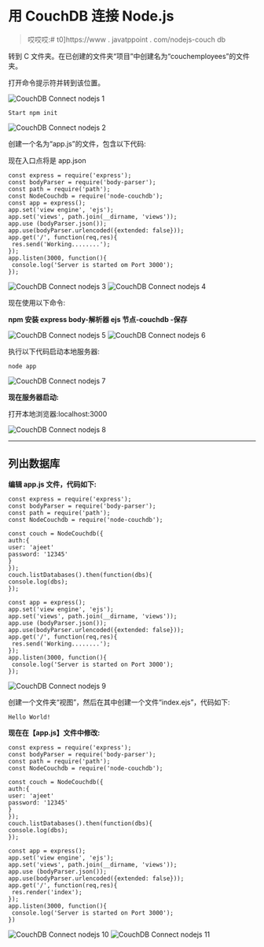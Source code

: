 # 用 CouchDB 连接 Node.js

> 哎哎哎:# t0]https://www . javatppoint . com/nodejs-couch db

转到 C 文件夹。在已创建的文件夹“项目”中创建名为“couchemployees”的文件夹。

打开命令提示符并转到该位置。

![CouchDB Connect nodejs 1](../Images/3acda324bcdf63bee93c55ca14af5394.png)

```
Start npm init

```

![CouchDB Connect nodejs 2](../Images/ad36d160e80eb7da3bba635f0193524b.png)

创建一个名为“app.js”的文件，包含以下代码:

现在入口点将是 app.json

```
const express = require('express');
const bodyParser = require('body-parser');
const path = require('path');
const NodeCouchdb = require('node-couchdb');
const app = express();
app.set('view engine', 'ejs');
app.set('views', path.join(__dirname, 'views'));
app.use (bodyParser.json());
app.use(bodyParser.urlencoded({extended: false}));
app.get('/', function(req,res){
 res.send('Working........');
});
app.listen(3000, function(){
 console.log('Server is started om Port 3000');
});

```

![CouchDB Connect nodejs 3](../Images/809a0450edfdfb2f20da86555f6915cb.png)
![CouchDB Connect nodejs 4](../Images/62f41307dda7e02e8c72bc6128178dd0.png)

现在使用以下命令:

**npm 安装 express body-解析器 ejs 节点-couchdb -保存**

![CouchDB Connect nodejs 5](../Images/cfb844c006b79f7a19ceb6e4aad835de.png)
![CouchDB Connect nodejs 6](../Images/6d0c41e861f8c125c5c51d6ac7415f51.png)

执行以下代码启动本地服务器:

```
node app  

```

![CouchDB Connect nodejs 7](../Images/bd9f48b9d5d6122299a6525f5bb1ff81.png)

**现在服务器启动:**

打开本地浏览器:localhost:3000

![CouchDB Connect nodejs 8](../Images/c1fa262efe5f834a510afdcf3d802909.png)

* * *

## 列出数据库

**编辑 app.js 文件，代码如下:**

```
const express = require('express');
const bodyParser = require('body-parser');
const path = require('path');
const NodeCouchdb = require('node-couchdb');

const couch = NodeCouchdb({
auth:{
user: 'ajeet'
password: '12345'
}
});
couch.listDatabases().then(function(dbs){
console.log(dbs);
});

const app = express();
app.set('view engine', 'ejs');
app.set('views', path.join(__dirname, 'views'));
app.use (bodyParser.json());
app.use(bodyParser.urlencoded({extended: false}));
app.get('/', function(req,res){
 res.send('Working........');
});
app.listen(3000, function(){
 console.log('Server is started on Port 3000');
});

```

![CouchDB Connect nodejs 9](../Images/1bcfa6b161670cce57c4f4aeee9a6ea1.png)

创建一个文件夹“视图”，然后在其中创建一个文件“index.ejs”，代码如下:

```
Hello World!

```

**现在在【app.js】文件中修改:**

```
const express = require('express');
const bodyParser = require('body-parser');
const path = require('path');
const NodeCouchdb = require('node-couchdb');

const couch = NodeCouchdb({
auth:{
user: 'ajeet'
password: '12345'
}
});
couch.listDatabases().then(function(dbs){
console.log(dbs);
});

const app = express();
app.set('view engine', 'ejs');
app.set('views', path.join(__dirname, 'views'));
app.use (bodyParser.json());
app.use(bodyParser.urlencoded({extended: false}));
app.get('/', function(req,res){
 res.render('index');
});
app.listen(3000, function(){
 console.log('Server is started on Port 3000');
})

```

![CouchDB Connect nodejs 10](../Images/8146cf5a5a29bf8d6ad6441a38987e1f.png)
![CouchDB Connect nodejs 11](../Images/841774e3c4166a62e7537e345aaa0bca.png)